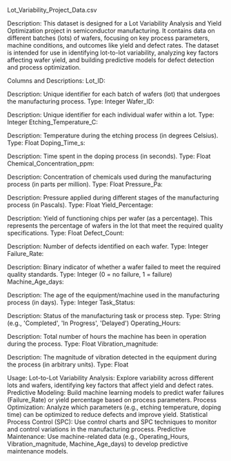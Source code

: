 Lot_Variability_Project_Data.csv

Description:
This dataset is designed for a Lot Variability Analysis and Yield Optimization project in semiconductor manufacturing.
It contains data on different batches (lots) of wafers, focusing on key process parameters, machine conditions, and outcomes
like yield and defect rates. The dataset is intended for use in identifying lot-to-lot variability, analyzing key factors affecting
wafer yield, and building predictive models for defect detection and process optimization.

Columns and Descriptions:
Lot_ID:

Description: Unique identifier for each batch of wafers (lot) that undergoes the manufacturing process.
Type: Integer
Wafer_ID:

Description: Unique identifier for each individual wafer within a lot.
Type: Integer
Etching_Temperature_C:

Description: Temperature during the etching process (in degrees Celsius).
Type: Float
Doping_Time_s:

Description: Time spent in the doping process (in seconds).
Type: Float
Chemical_Concentration_ppm:

Description: Concentration of chemicals used during the manufacturing process (in parts per million).
Type: Float
Pressure_Pa:

Description: Pressure applied during different stages of the manufacturing process (in Pascals).
Type: Float
Yield_Percentage:

Description: Yield of functioning chips per wafer (as a percentage). This represents the percentage of wafers in the lot that meet the required quality specifications.
Type: Float
Defect_Count:

Description: Number of defects identified on each wafer.
Type: Integer
Failure_Rate:

Description: Binary indicator of whether a wafer failed to meet the required quality standards.
Type: Integer (0 = no failure, 1 = failure)
Machine_Age_days:

Description: The age of the equipment/machine used in the manufacturing process (in days).
Type: Integer
Task_Status:

Description: Status of the manufacturing task or process step.
Type: String (e.g., 'Completed', 'In Progress', 'Delayed')
Operating_Hours:

Description: Total number of hours the machine has been in operation during the process.
Type: Float
Vibration_magnitude:

Description: The magnitude of vibration detected in the equipment during the process (in arbitrary units).
Type: Float

Usage:
Lot-to-Lot Variability Analysis: Explore variability across different lots and wafers, identifying key factors that affect yield and defect rates.
Predictive Modeling: Build machine learning models to predict wafer failures (Failure_Rate) or yield percentage based on process parameters.
Process Optimization: Analyze which parameters (e.g., etching temperature, doping time) can be optimized to reduce defects and improve yield.
Statistical Process Control (SPC): Use control charts and SPC techniques to monitor and control variations in the manufacturing process.
Predictive Maintenance: Use machine-related data (e.g., Operating_Hours, Vibration_magnitude, Machine_Age_days) to develop predictive maintenance models.
